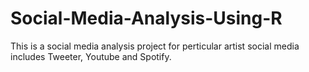 # Social-Media-Analysis-Using-R

This is a social media analysis project for perticular artist social media includes Tweeter, Youtube and Spotify.
